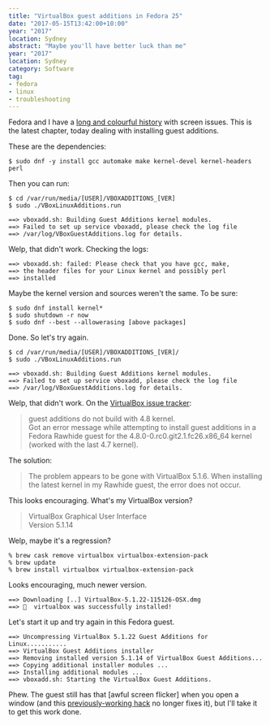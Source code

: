 ```yaml
---
title: "VirtualBox guest additions in Fedora 25"
date: "2017-05-15T13:42:00+10:00"
year: "2017"
location: Sydney
abstract: "Maybe you'll have better luck than me"
year: "2017"
location: Sydney
category: Software
tag:
- fedora
- linux
- troubleshooting
---
```

Fedora and I have a [long and colourful history] with screen issues. This is the latest chapter, today dealing with installing guest additions.

These are the dependencies:

    $ sudo dnf -y install gcc automake make kernel-devel kernel-headers perl

Then you can run:

    $ cd /var/run/media/[USER]/VBOXADDITIONS_[VER]
    $ sudo ./VBoxLinuxAdditions.run

    ==> vboxadd.sh: Building Guest Additions kernel modules.
    ==> Failed to set up service vboxadd, please check the log file
    ==> /var/log/VBoxGuestAdditions.log for details.

Welp, that didn't work. Checking the logs:

    ==> vboxadd.sh: failed: Please check that you have gcc, make,
    ==> the header files for your Linux kernel and possibly perl
    ==> installed

Maybe the kernel version and sources weren't the same. To be sure:

    $ sudo dnf install kernel*
    $ sudo shutdown -r now
    $ sudo dnf --best --allowerasing [above packages]

Done. So let's try again.

    $ cd /var/run/media/[USER]/VBOXADDITIONS_[VER]/
    $ sudo ./VBoxLinuxAdditions.run

    ==> vboxadd.sh: Building Guest Additions kernel modules.
    ==> Failed to set up service vboxadd, please check the log file
    ==> /var/log/VBoxGuestAdditions.log for details.

Welp, that didn't work. On the [VirtualBox issue tracker]:

> guest additions do not build with 4.8 kernel.  
> Got an error message while attempting to install guest additions in a 
> Fedora Rawhide guest for the 4.8.0-0.rc0.git2.1.fc26.x86_64 kernel 
> (worked with the last 4.7 kernel). 

The solution:

> The problem appears to be gone with VirtualBox 5.1.6. When installing 
> the latest kernel in my Rawhide guest, the error does not occur. 

This looks encouraging. What's my VirtualBox version?

> VirtualBox Graphical User Interface  
> Version 5.1.14

Welp, maybe it's a regression?

    % brew cask remove virtualbox virtualbox-extension-pack
    % brew update
    % brew install virtualbox virtualbox-extension-pack

Looks encouraging, much newer version.

    ==> Downloading [..] VirtualBox-5.1.22-115126-OSX.dmg
    ==> 🍺  virtualbox was successfully installed!

Let's start it up and try again in this Fedora guest.

    ==> Uncompressing VirtualBox 5.1.22 Guest Additions for Linux...........
    ==> VirtualBox Guest Additions installer
    ==> Removing installed version 5.1.14 of VirtualBox Guest Additions...
    ==> Copying additional installer modules ...
    ==> Installing additional modules ...
    ==> vboxadd.sh: Starting the VirtualBox Guest Additions.

Phew. The guest still has that [awful screen flicker] when you open a window (and this [previously-working hack] no longer fixes it), but I'll take it to get this work done.

[long and colourful history]: https://rubenerd.com/fedora-11-almost-awesome/
[Virtualbox issue tracker]: https://www.virtualbox.org/ticket/15713
[really awful screen flicker]: https://www.virtualbox.org/ticket/13653
[previously-working hack]: https://unix.stackexchange.com/questions/132005/screen-flickering-only-on-desktop-with-fedora-20-but-why

